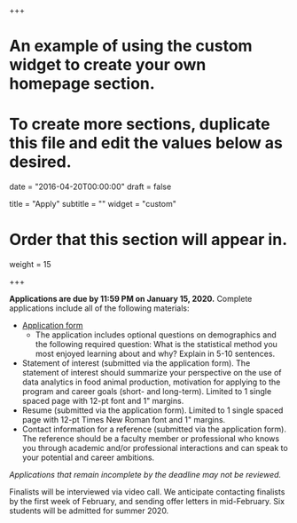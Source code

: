 +++
# An example of using the custom widget to create your own homepage section.
# To create more sections, duplicate this file and edit the values below as desired.

date = "2016-04-20T00:00:00"
draft = false

title = "Apply"
subtitle = ""
widget = "custom"

# Order that this section will appear in.
weight = 15

+++

**Applications are due by 11:59 PM on January 15, 2020.** Complete applications include all of the following materials:  

* [Application form](https://goo.gl/forms/uyxaXeYrHuMDU3Is2)
  * The application includes optional questions on demographics and the following required question: What is the statistical method you most enjoyed learning about and why? Explain in 5-10 sentences.
* Statement of interest (submitted via the application form). The statement of interest should summarize your perspective on the use of data analytics in food animal production, motivation for applying to the program and career goals (short- and long-term). Limited to 1 single spaced page with 12-pt font and 1" margins.  
* Resume (submitted via the application form). Limited to 1 single spaced page with 12-pt Times New Roman font and 1" margins.
* Contact information for a reference (submitted via the application form). The reference should be a faculty member or professional who knows you through academic and/or professional interactions and can speak to your potential and career ambitions. 

*Applications that remain incomplete by the deadline may not be reviewed.*  

Finalists will be interviewed via video call. We anticipate contacting finalists by the first week of February, and sending offer letters in mid-February. Six students will be admitted for summer 2020.